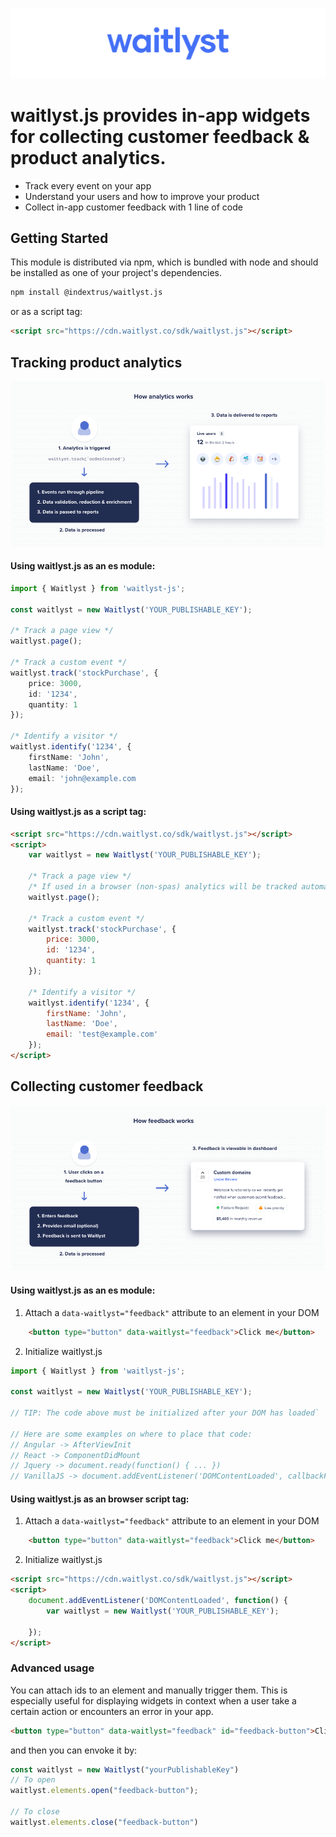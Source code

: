 ![Logo](./documentation/assets/waitlyst-github.png)

# waitlyst.js provides in-app widgets for collecting customer feedback &amp; product analytics.

- Track every event on your app
- Understand your users and how to improve your product
- Collect in-app customer feedback with 1 line of code

## Getting Started
This module is distributed via npm, which is bundled with node and should be installed as one of your project's dependencies.

```sh
npm install @indextrus/waitlyst.js
```

or as a script tag:
```html
<script src="https://cdn.waitlyst.co/sdk/waitlyst.js"></script>
```


## Tracking product analytics
![Logo](./documentation/assets/github-analytics.png)

#### Using waitlyst.js as an es module:

```ts
import { Waitlyst } from 'waitlyst-js';

const waitlyst = new Waitlyst('YOUR_PUBLISHABLE_KEY');

/* Track a page view */
waitlyst.page();

/* Track a custom event */
waitlyst.track('stockPurchase', {
    price: 3000,
    id: '1234',
    quantity: 1 
});

/* Identify a visitor */
waitlyst.identify('1234', {
    firstName: 'John',
    lastName: 'Doe',
    email: 'john@example.com
});
```

#### Using waitlyst.js as a script tag:

```html
<script src="https://cdn.waitlyst.co/sdk/waitlyst.js"></script>
<script>
    var waitlyst = new Waitlyst('YOUR_PUBLISHABLE_KEY');

    /* Track a page view */
    /* If used in a browser (non-spas) analytics will be tracked automatically */
    waitlyst.page();

    /* Track a custom event */
    waitlyst.track('stockPurchase', {
        price: 3000,
        id: '1234',
        quantity: 1 
    });

    /* Identify a visitor */
    waitlyst.identify('1234', {
        firstName: 'John',
        lastName: 'Doe',
        email: 'test@example.com'
    });
</script>
```

## Collecting customer feedback
![Logo](./documentation/assets/github-feedback.png)

#### Using waitlyst.js as an es module:

1. Attach a `data-waitlyst="feedback"` attribute to an element in your DOM
```html
    <button type="button" data-waitlyst="feedback">Click me</button>
```

2. Initialize waitlyst.js
```ts
import { Waitlyst } from 'waitlyst-js';

const waitlyst = new Waitlyst('YOUR_PUBLISHABLE_KEY');

// TIP: The code above must be initialized after your DOM has loaded`

// Here are some examples on where to place that code:
// Angular -> AfterViewInit
// React -> ComponentDidMount
// Jquery -> document.ready(function() { ... })
// VanillaJS -> document.addEventListener('DOMContentLoaded', callbackFunction, false);


```

#### Using waitlyst.js as an browser script tag:

1. Attach a `data-waitlyst="feedback"` attribute to an element in your DOM
```html
    <button type="button" data-waitlyst="feedback">Click me</button>
```

2. Initialize waitlyst.js
```html
<script src="https://cdn.waitlyst.co/sdk/waitlyst.js"></script>
<script>
    document.addEventListener('DOMContentLoaded', function() {
        var waitlyst = new Waitlyst('YOUR_PUBLISHABLE_KEY');
        
    });
</script>
```

### Advanced usage
You can attach ids to an element and manually trigger them. This is especially useful for displaying widgets in context when a user take a certain action or encounters an error in your app.
```html
<button type="button" data-waitlyst="feedback" id="feedback-button">Click me</button>
``` 
and then you can envoke it by:
```typescript
const waitlyst = new Waitlyst("yourPublishableKey")
// To open
waitlyst.elements.open("feedback-button");

// To close
waitlyst.elements.close("feedback-button")
```





